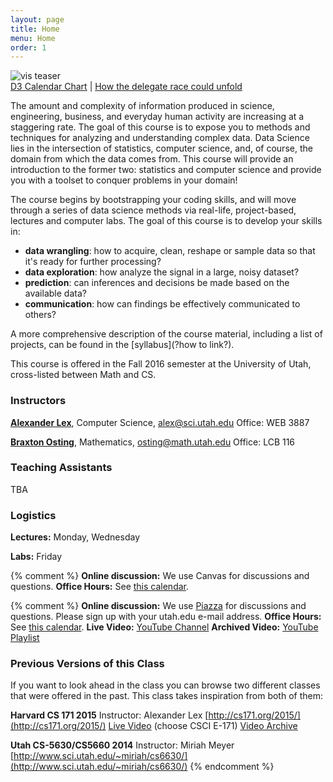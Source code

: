 ```yaml
---
layout: page
title: Home
menu: Home
order: 1
---
```


<img src="{{ site.baseurl }}/assets/i/teaser.png" alt="vis teaser" />

<div class="credits">
<a href="http://www.samselikoff.com/writings/intro-to-d3/">D3 Calendar Chart</a> | 
<a href="http://www.nytimes.com/interactive/2016/03/30/upshot/trump-clinton-delegate-calculator.html">How the delegate race could unfold</a>
</div>

The amount and complexity of information produced in science, engineering, business, and everyday human activity are increasing at a staggering rate. The goal of this course is to expose you to methods and techniques for analyzing and understanding complex data. Data Science lies in the intersection of statistics, computer science, and, of course, the domain from which the data comes from. This course will provide an introduction to the former two: statistics and computer science and provide you with a toolset to conquer problems in your domain! 

 
The course begins by bootstrapping your coding skills, and will move through a series of data science methods via 
real-life, project-based, lectures and computer labs. The goal of this course is to develop your skills in: 
 
  * **data wrangling**: how to acquire, clean, reshape or sample data so that it's ready for further processing?
  * **data exploration**: how analyze the signal in a large, noisy dataset?
  * **prediction**: can inferences and decisions be made based on the available data? 
  * **communication**: how can findings be effectively communicated to others?

A more comprehensive description of the course material, including a list of projects, can be found in the [syllabus](?how to link?). 

This course is offered in the Fall 2016 semester at the University of Utah, cross-listed between Math and CS. 

### Instructors

**[Alexander Lex](http://alexander-lex.net)**, Computer Science, [alex@sci.utah.edu](mailto:alex@sci.utah.edu)
Office: WEB 3887

**[Braxton Osting](http://www.math.utah.edu/~osting/)**, Mathematics, [osting@math.utah.edu](osting@math.utah.edu)
Office: LCB 116

### Teaching Assistants

TBA 

### Logistics

**Lectures:** Monday, Wednesday

**Labs:** Friday

{% comment %}
**Online discussion:** We use Canvas for discussions and questions. 
**Office Hours:** See [this calendar](https://www.google.com/calendar/embed?src=fdvio7r8i82kk0vl2to5j3dd1s%40group.calendar.google.com&ctz=America/Denver).

{% comment %}
**Online discussion:** We use [Piazza](http://piazza.com/utah/fall2015/cs5630cs6630) for discussions and questions. Please sign up with your utah.edu e-mail address.
**Office Hours:** See [this calendar](https://www.google.com/calendar/embed?src=fdvio7r8i82kk0vl2to5j3dd1s%40group.calendar.google.com&ctz=America/Denver).
**Live Video:** [YouTube Channel](https://www.youtube.com/channel/UCDUS80bdunpmvWVPyFRPqFQ/live)
**Archived Video:** [YouTube Playlist](https://www.youtube.com/playlist?list=PLbuogVdPnkCqKBoObk03Aq3tgitxJXJcO)


### Previous Versions of this Class

If you want to look ahead in the class you can browse two different classes that were offered in the past. This class takes inspiration from both of them: 

**Harvard CS 171 2015**
Instructor: Alexander Lex
[http://cs171.org/2015/](http://cs171.org/2015/)
[Live Video](http://cm.dce.harvard.edu/classroom/) (choose CSCI E-171)
[Video Archive](http://cm.dce.harvard.edu/2015/02/24028/publicationListing.shtml)

**Utah CS-5630/CS5660 2014**
Instructor: Miriah Meyer
[http://www.sci.utah.edu/~miriah/cs6630/](http://www.sci.utah.edu/~miriah/cs6630/)
{% endcomment %}
